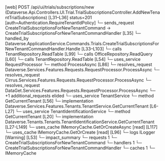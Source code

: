 [web] POST /api/ui/trials/subscriptions/new  (Dataverse.Api.Controllers.UI.Trial.TrialSubscriptionsController.AddNewTenantTrialSubscriptions)  [L31–L36] status=201 [auth=Authentication.RequireTenantIdPolicy]
  └─ sends_request CreateTrialSubscriptionsForNewTenantCommand -> CreateTrialSubscriptionsForNewTenantCommandHandler [L35]
    └─ handled_by Dataverse.ApplicationService.Commands.Trials.CreateTrialSubscriptionsForNewTenantCommandHandler.Handle [L33–L103]
      └─ calls TenantRepository.ReadTable [L99]
      └─ calls OfficeRepository.ReadQuery [L60]
      └─ calls TenantRepository.ReadTable [L54]
      └─ uses_service RequestProcessor
        └─ method ProcessAsync [L86]
          └─ resolves_request Dataverse.Services.Features.Requests.RequestProcessor.ProcessAsync
          └─ resolves_request Cirrus.Services.Features.Requests.RequestProcessor.ProcessAsync
          └─ resolves_request DataGet.Services.Features.Requests.RequestProcessor.ProcessAsync
          └─ +1 additional_requests elided
      └─ uses_service TenantService
        └─ method GetCurrentTenant [L56]
          └─ implementation Dataverse.Services.Features.Tenants.TenantService.GetCurrentTenant [L6-L27]
            └─ uses_service TenantIdentificationService
              └─ method GetCurrentTenant [L20]
                └─ implementation Dataverse.Tenants.Tenants.TenantIdentificationService.GetCurrentTenant [L27-L149]
                  └─ uses_cache IMemoryCache.GetOrCreateAsync [read] [L117]
                  └─ uses_cache IMemoryCache.GetOrCreate [read] [L96]
                  └─ logs ILogger<ITenantIdentificationService> [Warning] [L53]
  └─ impact_summary
    └─ requests 1
      └─ CreateTrialSubscriptionsForNewTenantCommand
    └─ handlers 1
      └─ CreateTrialSubscriptionsForNewTenantCommandHandler
    └─ caches 1
      └─ IMemoryCache

